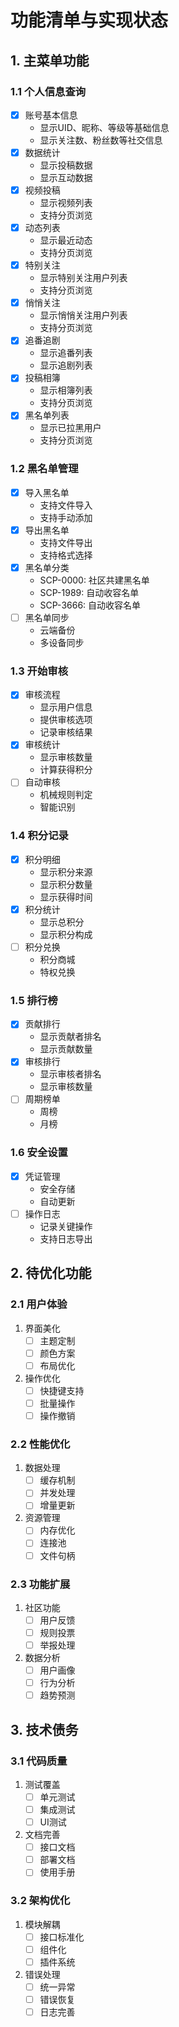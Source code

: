 # 功能清单与实现状态

## 1. 主菜单功能

### 1.1 个人信息查询
- [x] 账号基本信息
  - 显示UID、昵称、等级等基础信息
  - 显示关注数、粉丝数等社交信息
- [x] 数据统计
  - 显示投稿数据
  - 显示互动数据
- [x] 视频投稿
  - 显示视频列表
  - 支持分页浏览
- [x] 动态列表
  - 显示最近动态
  - 支持分页浏览
- [x] 特别关注
  - 显示特别关注用户列表
  - 支持分页浏览
- [x] 悄悄关注
  - 显示悄悄关注用户列表
  - 支持分页浏览
- [x] 追番追剧
  - 显示追番列表
  - 显示追剧列表
- [x] 投稿相簿
  - 显示相簿列表
  - 支持分页浏览
- [x] 黑名单列表
  - 显示已拉黑用户
  - 支持分页浏览

### 1.2 黑名单管理
- [x] 导入黑名单
  - 支持文件导入
  - 支持手动添加
- [x] 导出黑名单
  - 支持文件导出
  - 支持格式选择
- [x] 黑名单分类
  - SCP-0000: 社区共建黑名单
  - SCP-1989: 自动收容名单
  - SCP-3666: 自动收容名单
- [ ] 黑名单同步
  - 云端备份
  - 多设备同步

### 1.3 开始审核
- [x] 审核流程
  - 显示用户信息
  - 提供审核选项
  - 记录审核结果
- [x] 审核统计
  - 显示审核数量
  - 计算获得积分
- [ ] 自动审核
  - 机械规则判定
  - 智能识别

### 1.4 积分记录
- [x] 积分明细
  - 显示积分来源
  - 显示积分数量
  - 显示获得时间
- [x] 积分统计
  - 显示总积分
  - 显示积分构成
- [ ] 积分兑换
  - 积分商城
  - 特权兑换

### 1.5 排行榜
- [x] 贡献排行
  - 显示贡献者排名
  - 显示贡献数量
- [x] 审核排行
  - 显示审核者排名
  - 显示审核数量
- [ ] 周期榜单
  - 周榜
  - 月榜

### 1.6 安全设置
- [x] 凭证管理
  - 安全存储
  - 自动更新
- [ ] 操作日志
  - 记录关键操作
  - 支持日志导出

## 2. 待优化功能

### 2.1 用户体验
1. 界面美化
   - [ ] 主题定制
   - [ ] 颜色方案
   - [ ] 布局优化

2. 操作优化
   - [ ] 快捷键支持
   - [ ] 批量操作
   - [ ] 操作撤销

### 2.2 性能优化
1. 数据处理
   - [ ] 缓存机制
   - [ ] 并发处理
   - [ ] 增量更新

2. 资源管理
   - [ ] 内存优化
   - [ ] 连接池
   - [ ] 文件句柄

### 2.3 功能扩展
1. 社区功能
   - [ ] 用户反馈
   - [ ] 规则投票
   - [ ] 举报处理

2. 数据分析
   - [ ] 用户画像
   - [ ] 行为分析
   - [ ] 趋势预测

## 3. 技术债务

### 3.1 代码质量
1. 测试覆盖
   - [ ] 单元测试
   - [ ] 集成测试
   - [ ] UI测试

2. 文档完善
   - [ ] 接口文档
   - [ ] 部署文档
   - [ ] 使用手册

### 3.2 架构优化
1. 模块解耦
   - [ ] 接口标准化
   - [ ] 组件化
   - [ ] 插件系统

2. 错误处理
   - [ ] 统一异常
   - [ ] 错误恢复
   - [ ] 日志完善 